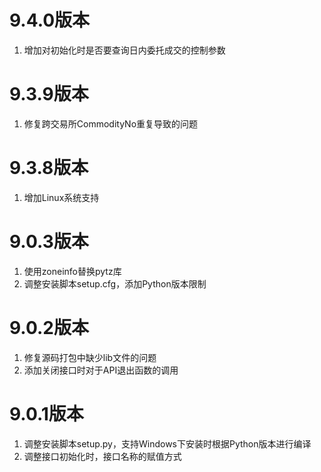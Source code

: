 # 9.4.0版本

1. 增加对初始化时是否要查询日内委托成交的控制参数

# 9.3.9版本

1. 修复跨交易所CommodityNo重复导致的问题

# 9.3.8版本
1. 增加Linux系统支持

# 9.0.3版本

1. 使用zoneinfo替换pytz库
2. 调整安装脚本setup.cfg，添加Python版本限制

# 9.0.2版本

1. 修复源码打包中缺少lib文件的问题
2. 添加关闭接口时对于API退出函数的调用

# 9.0.1版本

1. 调整安装脚本setup.py，支持Windows下安装时根据Python版本进行编译
2. 调整接口初始化时，接口名称的赋值方式

